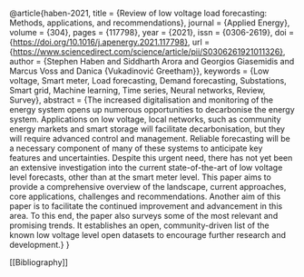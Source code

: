 @article{haben-2021,
title = {Review of low voltage load forecasting: Methods, applications, and recommendations},
journal = {Applied Energy},
volume = {304},
pages = {117798},
year = {2021},
issn = {0306-2619},
doi = {https://doi.org/10.1016/j.apenergy.2021.117798},
url = {https://www.sciencedirect.com/science/article/pii/S0306261921011326},
author = {Stephen Haben and Siddharth Arora and Georgios Giasemidis and Marcus Voss and Danica {Vukadinović Greetham}},
keywords = {Low voltage, Smart meter, Load forecasting, Demand forecasting, Substations, Smart grid, Machine learning, Time series, Neural networks, Review, Survey},
abstract = {The increased digitalisation and monitoring of the energy system opens up numerous opportunities to decarbonise the energy system. Applications on low voltage, local networks, such as community energy markets and smart storage will facilitate decarbonisation, but they will require advanced control and management. Reliable forecasting will be a necessary component of many of these systems to anticipate key features and uncertainties. Despite this urgent need, there has not yet been an extensive investigation into the current state-of-the-art of low voltage level forecasts, other than at the smart meter level. This paper aims to provide a comprehensive overview of the landscape, current approaches, core applications, challenges and recommendations. Another aim of this paper is to facilitate the continued improvement and advancement in this area. To this end, the paper also surveys some of the most relevant and promising trends. It establishes an open, community-driven list of the known low voltage level open datasets to encourage further research and development.}
}

[[Bibliography]]